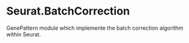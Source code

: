 # Seurat.BatchCorrection
GenePattern module which implemente the batch correction algorithm within Seurat.
